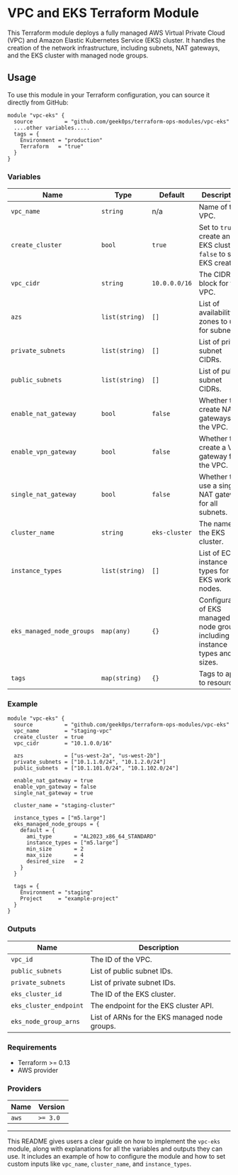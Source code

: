 # VPC and EKS Terraform Module

This Terraform module deploys a fully managed AWS Virtual Private Cloud (VPC) and Amazon Elastic Kubernetes Service (EKS) cluster. It handles the creation of the network infrastructure, including subnets, NAT gateways, and the EKS cluster with managed node groups.

## Usage

To use this module in your Terraform configuration, you can source it directly from GitHub:

```hcl
module "vpc-eks" {
  source          = "github.com/geek0ps/terraform-ops-modules/vpc-eks"
  ....other variables.....
  tags = {
    Environment = "production"
    Terraform   = "true"
  }
}
```

### Variables

| Name                      | Type         | Default              | Description                                                                 |
|---------------------------|--------------|----------------------|-----------------------------------------------------------------------------|
| `vpc_name`                 | `string`     | n/a                  | Name of the VPC.                                                            |
| `create_cluster`           | `bool`       | `true`               | Set to `true` to create an EKS cluster, `false` to skip EKS creation.       |
| `vpc_cidr`                 | `string`     | `10.0.0.0/16`        | The CIDR block for the VPC.                                                 |
| `azs`                      | `list(string)` | `[]`               | List of availability zones to use for subnets.                              |
| `private_subnets`          | `list(string)` | `[]`               | List of private subnet CIDRs.                                               |
| `public_subnets`           | `list(string)` | `[]`               | List of public subnet CIDRs.                                                |
| `enable_nat_gateway`       | `bool`       | `false`              | Whether to create NAT gateways for the VPC.                                 |
| `enable_vpn_gateway`       | `bool`       | `false`              | Whether to create a VPN gateway for the VPC.                                |
| `single_nat_gateway`       | `bool`       | `false`              | Whether to use a single NAT gateway for all subnets.                        |
| `cluster_name`             | `string`     | `eks-cluster`        | The name of the EKS cluster.                                                |
| `instance_types`           | `list(string)` | `[]`               | List of EC2 instance types for the EKS worker nodes.                        |
| `eks_managed_node_groups`  | `map(any)`   | `{}`                 | Configuration of EKS managed node groups, including instance types and sizes.|
| `tags`                     | `map(string)` | `{}`                 | Tags to apply to resources.                                                 |

### Example

```hcl
module "vpc-eks" {
  source          = "github.com/geek0ps/terraform-ops-modules/vpc-eks"
  vpc_name        = "staging-vpc"
  create_cluster  = true
  vpc_cidr        = "10.1.0.0/16"

  azs             = ["us-west-2a", "us-west-2b"]
  private_subnets = ["10.1.1.0/24", "10.1.2.0/24"]
  public_subnets  = ["10.1.101.0/24", "10.1.102.0/24"]

  enable_nat_gateway = true
  enable_vpn_gateway = false
  single_nat_gateway = true

  cluster_name = "staging-cluster"

  instance_types = ["m5.large"]
  eks_managed_node_groups = {
    default = {
      ami_type       = "AL2023_x86_64_STANDARD"
      instance_types = ["m5.large"]
      min_size       = 2
      max_size       = 4
      desired_size   = 2
    }
  }

  tags = {
    Environment = "staging"
    Project     = "example-project"
  }
}
```

### Outputs

| Name                   | Description                                    |
|------------------------|------------------------------------------------|
| `vpc_id`                | The ID of the VPC.                             |
| `public_subnets`        | List of public subnet IDs.                     |
| `private_subnets`       | List of private subnet IDs.                    |
| `eks_cluster_id`        | The ID of the EKS cluster.                     |
| `eks_cluster_endpoint`  | The endpoint for the EKS cluster API.          |
| `eks_node_group_arns`   | List of ARNs for the EKS managed node groups.  |

### Requirements

- Terraform >= 0.13
- AWS provider

### Providers

| Name  | Version |
|-------|---------|
| `aws` | `>= 3.0`|

---

This README gives users a clear guide on how to implement the `vpc-eks` module, along with explanations for all the variables and outputs they can use. It includes an example of how to configure the module and how to set custom inputs like `vpc_name`, `cluster_name`, and `instance_types`.